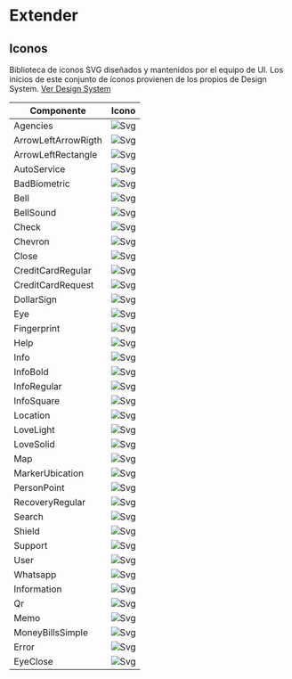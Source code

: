 # Extender

## Iconos

Biblioteca de iconos SVG diseñados y mantenidos por el equipo de UI. Los inicios de este conjunto de íconos provienen de los propios de Design System.
[Ver Design System](https://xd.adobe.com/view/32cad07a-c5ea-4cb3-85a6-95a0583d295c-6799/)


 **Componente**       | **Icono**
----------------------|--------------------------------------------------------
 Agencies             | ![Svg](https://github.com/Jacm1607/docs-rn/blob/5df27fde941bd22c702a690bc4c73db840aa2901/src/.vuepress/public/svg/agencies.svg)
 ArrowLeftArrowRigth  | ![Svg](/arrow-left-arrow-right.svg)
 ArrowLeftRectangle   | ![Svg](/svg/arrow-left-rectangle.svg)
 AutoService          | ![Svg](/svg/auto-service.svg)                     
 BadBiometric         | ![Svg](/svg/bad-biometric.svg)                                 
 Bell                 | ![Svg](/svg/bell.svg)              
 BellSound            | ![Svg](/svg/bell-sound.svg)                             
 Check                | ![Svg](/svg/check.svg)     
 Chevron              | ![Svg](/svg/chevron.svg)                                            
 Close                | ![Svg](/svg/close.svg)                                     
 CreditCardRegular    | ![Svg](/svg/credit-card-regular.svg)                                                                  
 CreditCardRequest    | ![Svg](/svg/credit-card-request.svg)          
 DollarSign           | ![Svg](/svg/credit-card-bold.svg)
 Eye                  | ![Svg](/svg/eye.svg)                                                                          
 Fingerprint          | ![Svg](/svg/fingerprint.svg)
 Help                 | ![Svg](/svg/help.svg)
 Info                 | ![Svg](/svg/info.svg)
 InfoBold             | ![Svg](/svg/info-bold.svg)                                                                             
 InfoRegular          | ![Svg](/svg/info-regular.svg)
 InfoSquare           | ![Svg](/svg/info-square.svg)
 Location             | ![Svg](/svg/location.svg)
 LoveLight            | ![Svg](/svg/love-light.svg)
 LoveSolid            | ![Svg](/svg/love-solid.svg)
 Map                  | ![Svg](/svg/map.svg)
 MarkerUbication      | ![Svg](/svg/marker-ubication.svg)
 PersonPoint          | ![Svg](/svg/person-point.svg)
 RecoveryRegular      | ![Svg](/svg/recovery-regular.svg)
 Search               | ![Svg](/svg/search.svg)
 Shield               | ![Svg](/svg/shield.svg)
 Support              | ![Svg](/svg/support.svg)
 User                 | ![Svg](/svg/user.svg)
 Whatsapp             | ![Svg](/svg/whatsapp.svg)
 Information          | ![Svg](/svg/exclamation.svg)
 Qr                   | ![Svg](/svg/qr.svg)
 Memo                 | ![Svg](/svg/memo.svg)
 MoneyBillsSimple     | ![Svg](/svg/money-bills-simple.svg)
 Error                | ![Svg](/svg/error.svg)
 EyeClose             | ![Svg](/svg/eye-close.svg)


